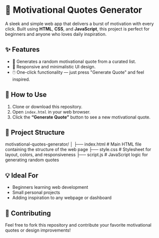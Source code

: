 # 🌟 Motivational Quotes Generator

A sleek and simple web app that delivers a burst of motivation with every click. Built using **HTML**, **CSS**, and **JavaScript**, this project is perfect for beginners and anyone who loves daily inspiration.

## ✨ Features

- 🎯 Generates a random motivational quote from a curated list.
- 📱 Responsive and minimalistic UI design.
- 🖱️ One-click functionality — just press "Generate Quote" and feel inspired.

## 🚀 How to Use

1. Clone or download this repository.
2. Open `index.html` in your web browser.
3. Click the **“Generate Quote”** button to see a new motivational quote.

## 📁 Project Structure

motivational-quotes-generator/
│
├── index.html # Main HTML file containing the structure of the web page
├── style.css # Stylesheet for layout, colors, and responsiveness
├── script.js # JavaScript logic for generating random quotes

## 💡 Ideal For

- Beginners learning web development
- Small personal projects
- Adding inspiration to any webpage or dashboard

## 🙌 Contributing

Feel free to fork this repository and contribute your favorite motivational quotes or design improvements!
